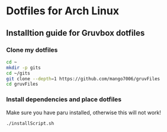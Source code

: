 # Dotfiles for Arch Linux

## Installtion guide for Gruvbox dotfiles

### Clone my dotfiles

```bash
cd ~
mkdir -p gits
cd ~/gits
git clone --depth=1 https://github.com/mango7006/gruvFiles
cd gruvFiles
```

### Install dependencies and place dotfiles

Make sure you have paru installed, otherwise this will not work!

```bash
./installScript.sh
```
